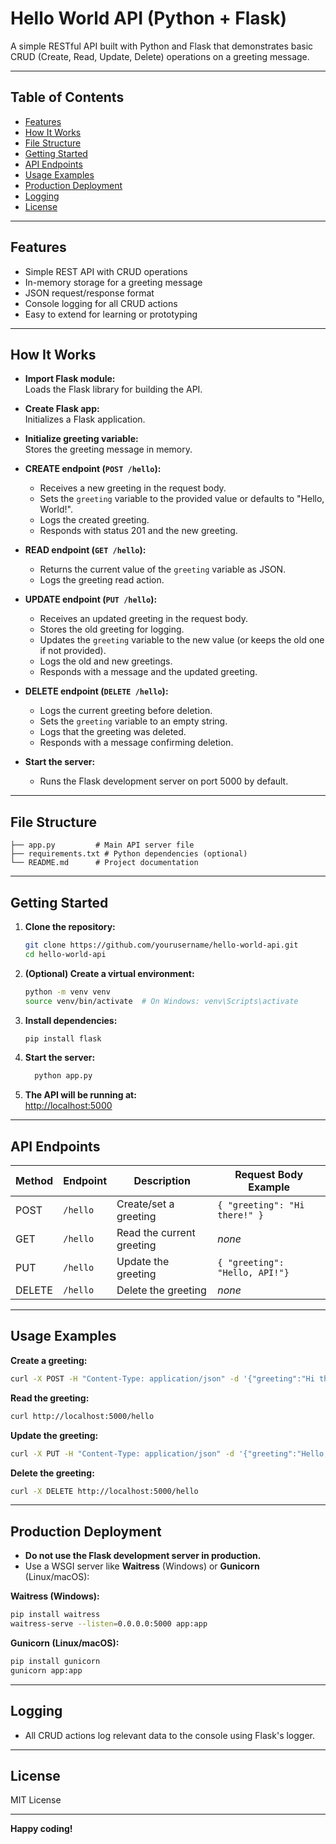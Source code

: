 
# Hello World API (Python + Flask)

A simple RESTful API built with Python and Flask that demonstrates basic CRUD (Create, Read, Update, Delete) operations on a greeting message.

---

## Table of Contents

- [Features](#features)
- [How It Works](#how-it-works)
- [File Structure](#file-structure)
- [Getting Started](#getting-started)
- [API Endpoints](#api-endpoints)
- [Usage Examples](#usage-examples)
- [Production Deployment](#production-deployment)
- [Logging](#logging)
- [License](#license)

---

## Features

- Simple REST API with CRUD operations
- In-memory storage for a greeting message
- JSON request/response format
- Console logging for all CRUD actions
- Easy to extend for learning or prototyping

---

## How It Works

- **Import Flask module:**  
  Loads the Flask library for building the API.

- **Create Flask app:**  
  Initializes a Flask application.

- **Initialize greeting variable:**  
  Stores the greeting message in memory.

- **CREATE endpoint (`POST /hello`):**  
  - Receives a new greeting in the request body.
  - Sets the `greeting` variable to the provided value or defaults to "Hello, World!".
  - Logs the created greeting.
  - Responds with status 201 and the new greeting.

- **READ endpoint (`GET /hello`):**  
  - Returns the current value of the `greeting` variable as JSON.
  - Logs the greeting read action.

- **UPDATE endpoint (`PUT /hello`):**  
  - Receives an updated greeting in the request body.
  - Stores the old greeting for logging.
  - Updates the `greeting` variable to the new value (or keeps the old one if not provided).
  - Logs the old and new greetings.
  - Responds with a message and the updated greeting.

- **DELETE endpoint (`DELETE /hello`):**  
  - Logs the current greeting before deletion.
  - Sets the `greeting` variable to an empty string.
  - Logs that the greeting was deleted.
  - Responds with a message confirming deletion.

- **Start the server:**  
  - Runs the Flask development server on port 5000 by default.

---

## File Structure

```hello-world-api/
├── app.py         # Main API server file
├── requirements.txt # Python dependencies (optional)
└── README.md      # Project documentation
```

---

## Getting Started

1. **Clone the repository:**

   ```bash
   git clone https://github.com/yourusername/hello-world-api.git
   cd hello-world-api
   ```

2. **(Optional) Create a virtual environment:**

   ```bash
   python -m venv venv
   source venv/bin/activate  # On Windows: venv\Scripts\activate
   ```

3. **Install dependencies:**

   ```bash
   pip install flask
   ```

4. **Start the server:**

   ```bash
     python app.py
   ```

5. **The API will be running at:**  
   [http://localhost:5000](http://localhost:5000)

---

## API Endpoints

| Method | Endpoint    | Description                  | Request Body Example           |
|--------|-------------|------------------------------|-------------------------------|
| POST   | `/hello`    | Create/set a greeting        | `{ "greeting": "Hi there!" }` |
| GET    | `/hello`    | Read the current greeting    | _none_                        |
| PUT    | `/hello`    | Update the greeting          | `{ "greeting": "Hello, API!"}`|
| DELETE | `/hello`    | Delete the greeting          | _none_                        |

---

## Usage Examples

**Create a greeting:**

```bash
curl -X POST -H "Content-Type: application/json" -d '{"greeting":"Hi there!"}' http://localhost:5000/hello
```

**Read the greeting:**

```bash
curl http://localhost:5000/hello
```

**Update the greeting:**

```bash
curl -X PUT -H "Content-Type: application/json" -d '{"greeting":"Hello, API!"}' http://localhost:5000/hello
```

**Delete the greeting:**

```bash
curl -X DELETE http://localhost:5000/hello
```

---

## Production Deployment

- **Do not use the Flask development server in production.**
- Use a WSGI server like **Waitress** (Windows) or **Gunicorn** (Linux/macOS):

**Waitress (Windows):**

```bash
pip install waitress
waitress-serve --listen=0.0.0.0:5000 app:app
```

**Gunicorn (Linux/macOS):**

```bash
pip install gunicorn
gunicorn app:app
```

---

## Logging

- All CRUD actions log relevant data to the console using Flask's logger.

---

## License

MIT License

---

**Happy coding!**
